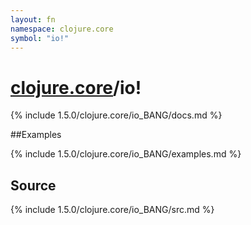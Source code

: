 ```yaml
---
layout: fn
namespace: clojure.core
symbol: "io!"
---
```


# [clojure.core](../)/io!

{% include 1.5.0/clojure.core/io_BANG/docs.md %}

##Examples

{% include 1.5.0/clojure.core/io_BANG/examples.md %}
## Source
{% include 1.5.0/clojure.core/io_BANG/src.md %}

